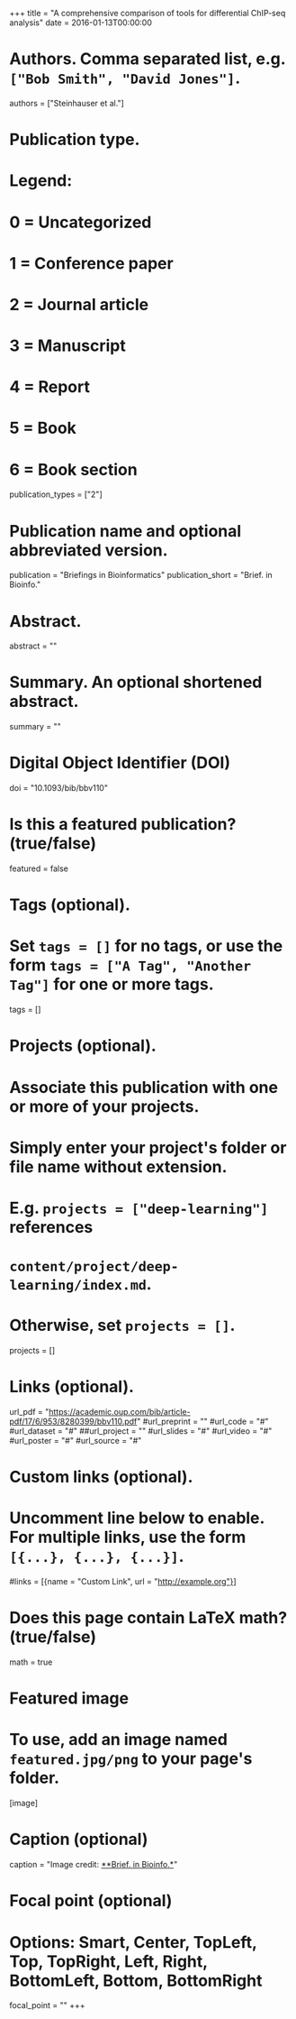 +++
title = "A comprehensive comparison of tools for differential ChIP-seq analysis"
date = 2016-01-13T00:00:00

# Authors. Comma separated list, e.g. `["Bob Smith", "David Jones"]`.
authors = ["Steinhauser et al."]

# Publication type.
# Legend:
# 0 = Uncategorized
# 1 = Conference paper
# 2 = Journal article
# 3 = Manuscript
# 4 = Report
# 5 = Book
# 6 = Book section
publication_types = ["2"]

# Publication name and optional abbreviated version.
publication = "Briefings in Bioinformatics"
publication_short = "Brief. in Bioinfo."

# Abstract.
abstract = ""

# Summary. An optional shortened abstract.
summary = ""

# Digital Object Identifier (DOI)
doi = "10.1093/bib/bbv110"

# Is this a featured publication? (true/false)
featured = false

# Tags (optional).
#   Set `tags = []` for no tags, or use the form `tags = ["A Tag", "Another Tag"]` for one or more tags.
tags = []

# Projects (optional).
#   Associate this publication with one or more of your projects.
#   Simply enter your project's folder or file name without extension.
#   E.g. `projects = ["deep-learning"]` references 
#   `content/project/deep-learning/index.md`.
#   Otherwise, set `projects = []`.
projects = []

# Links (optional).
url_pdf = "https://academic.oup.com/bib/article-pdf/17/6/953/8280399/bbv110.pdf"
#url_preprint = ""
#url_code = "#"
#url_dataset = "#"
##url_project = ""
#url_slides = "#"
#url_video = "#"
#url_poster = "#"
#url_source = "#"

# Custom links (optional).
#   Uncomment line below to enable. For multiple links, use the form `[{...}, {...}, {...}]`.
#links = [{name = "Custom Link", url = "http://example.org"}]

# Does this page contain LaTeX math? (true/false)
math = true

# Featured image
# To use, add an image named `featured.jpg/png` to your page's folder. 
[image]
  # Caption (optional)
  caption = "Image credit: [**Brief. in Bioinfo.*](https://academic.oup.com/view-large/figure/47712115/bbv110f7p.tif)"

  # Focal point (optional)
  # Options: Smart, Center, TopLeft, Top, TopRight, Left, Right, BottomLeft, Bottom, BottomRight
  focal_point = ""
+++

